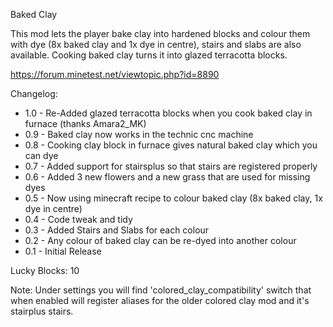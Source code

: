 Baked Clay

This mod lets the player bake clay into hardened blocks and colour them with
dye (8x baked clay and 1x dye in centre), stairs and slabs are also available.
Cooking baked clay turns it into glazed terracotta blocks.

https://forum.minetest.net/viewtopic.php?id=8890

Changelog:

- 1.0 - Re-Added glazed terracotta blocks when you cook baked clay in furnace (thanks Amara2_MK)
- 0.9 - Baked clay now works in the technic cnc machine
- 0.8 - Cooking clay block in furnace gives natural baked clay which you can dye
- 0.7 - Added support for stairsplus so that stairs are registered properly
- 0.6 - Added 3 new flowers and a new grass that are used for missing dyes
- 0.5 - Now using minecraft recipe to colour baked clay (8x baked clay, 1x dye in centre)
- 0.4 - Code tweak and tidy
- 0.3 - Added Stairs and Slabs for each colour
- 0.2 - Any colour of baked clay can be re-dyed into another colour
- 0.1 - Initial Release

Lucky Blocks: 10


Note: Under settings you will find 'colored_clay_compatibility' switch that when enabled will register aliases for the older colored clay mod and it's stairplus stairs.
